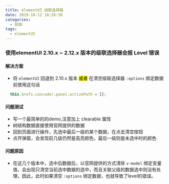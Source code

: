 ```yaml
---
title: elementUI 级联选择器
date: 2019-10-12 16:26:50
categories:
  - 前端
tags:
  - elementUI
---
```

### 使用elementUI 2.10.x ~ 2.12.x 版本的级联选择器会报 Level 错误

#### 解决方案

+ 将 `elementUI` 回退到 2.10.x 版本 <mark>或者</mark> 在清空级联选择器 `:options` 绑定数据前使用这句话

``` javascript
  this.$refs.cascader.panel.activePath = [];
```

#### 问题测试

+ 写一个最简单的的demo,注意加上 clearable 属性
+ 树结构数据直接使用官网提供的数据
+ 回到页面进行操作，先选中最后一级的某个数据，在点击清空按钮
+ 点开弹窗，会发现前几级仍然是高亮颜色，最后一级则是未选中时的颜色

#### 问题原因

+ 在这几个版本中，选中后数据后，以官网提供的方式清除 `v-model` 绑定变量值，会出现只清空当前选中数据的选中，而且关联父级的数据选中则没有处理，因此，此时如果清空 `:options` 绑定数据，也就导致了level的错误。
